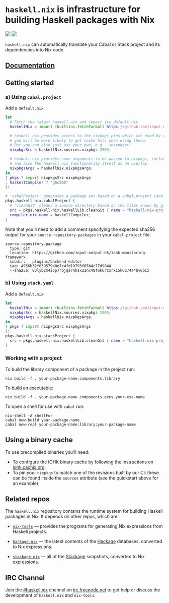 # `haskell.nix` is infrastructure for building Haskell packages with Nix

[![](https://badge.buildkite.com/d453edcd29bd2f8f3f3b32c9b7d6777a33773d9671c37a6ccc.svg?branch=master)](https://buildkite.com/input-output-hk/haskell-dot-nix)
[![](https://img.shields.io/buildkite/c8d5a20d3ff0f440f82adb9190b43c16c91e5e47e8adfa867a/master.svg?label=nightly%20updates)](https://buildkite.com/input-output-hk/haskell-dot-nix-nightly-updates)

`haskell.nix` can automatically translate your Cabal or Stack project and
its dependencies into Nix code.

## [Documentation](https://input-output-hk.github.io/haskell.nix/)

## Getting started

### a) Using `cabal.project`

Add a `default.nix`:

```nix
let 
  # Fetch the latest haskell.nix and import its default.nix
  haskellNix = import (builtins.fetchTarball https://github.com/input-output-hk/haskell.nix/archive/master.tar.gz) {};

  # haskell.nix provides access to the nixpkgs pins which are used by our CI, hence
  # you will be more likely to get cache hits when using these.
  # But you can also just use your own, e.g. '<nixpkgs>'
  nixpkgsSrc = haskellNix.sources.nixpkgs-2003;

  # haskell.nix provides some arguments to be passed to nixpkgs, including some patches
  # and also the haskell.nix functionality itself as an overlay.
  nixpkgsArgs = haskellNix.nixpkgsArgs;
in
{ pkgs ? import nixpkgsSrc nixpkgsArgs
, haskellCompiler ? "ghc865"
}:

# 'cabalProject' generates a package set based on a cabal.project (and the corresponding .cabal files)
pkgs.haskell-nix.cabalProject {
  # 'cleanGit' cleans a source directory based on the files known by git
  src = pkgs.haskell-nix.haskellLib.cleanGit { name = "haskell-nix-project"; src = ./.; };
  compiler-nix-name = haskellCompiler;
}
```

Note that you'll need to add a comment specifying the expected sha256
output for your `source-repository-packages` in your `cabal.project`
file:

```
source-repository-package
  type: git
  location: https://github.com/input-output-hk/iohk-monitoring-framework
  subdir:   plugins/backend-editor
  tag: 4956b32f039579a0e7e4fd10793f65b4c77d9044
  --sha256: 03lyb2m4i6p7rpjqarnhsx21nx48fwk6rzsrx15k6274a4bv0pix
```

### b) Using `stack.yaml`

Add a `default.nix`:

```nix
let 
  haskellNix = import (builtins.fetchTarball https://github.com/input-output-hk/haskell.nix/archive/master.tar.gz) {};
  nixpkgsSrc = haskellNix.sources.nixpkgs-2003;
  nixpkgsArgs = haskellNix.nixpkgsArgs;
in
{ pkgs ? import nixpkgsSrc nixpkgsArgs
}:
pkgs.haskell-nix.stackProject {
  src = pkgs.haskell-nix.haskellLib.cleanGit { name = "haskell-nix-project"; src = ./.; };
}
```

### Working with a project

To build the library component of a package in the project run:

```shell
nix build -f . your-package-name.components.library
```

To build an executable:

```shell
nix build -f . your-package-name.components.exes.your-exe-name
```

To open a shell for use with `cabal` run:

```shell
nix-shell -A shellFor
cabal new-build your-package-name
cabal new-repl your-package-name:library:your-package-name
```

## Using a binary cache

To use precompiled binaries you'll need:

- To configure the IOHK binary cache by following the instructions on [iohk.cachix.org](https://iohk.cachix.org).
- To pin your `nixpkgs` to match one of the revisions built by our CI: these can be found inside the `sources` attribute (see the quickstart above for an example).

## Related repos

The `haskell.nix` repository contains the runtime system for building
Haskell packages in Nix. It depends on other repos, which are:

- [`nix-tools`](https://github.com/input-output-hk/nix-tools) — provides the programs for generating Nix expressions from  Haskell projects.

- [`hackage.nix`](https://github.com/input-output-hk/hackage.nix) — the latest contents of the [Hackage](https://hackage.haskell.org/) databases, converted to Nix expressions.

- [`stackage.nix`](https://github.com/input-output-hk/stackage.nix) — all of the [Stackage](https://www.stackage.org/) snapshots, converted to Nix expressions.

## IRC Channel

Join the [#haskell.nix](https://www.irccloud.com/invite?channel=%23haskell.nix&hostname=irc.freenode.net&port=6697&ssl=1) channel on [irc.freenode.net](https://freenode.net/) to get help or discuss
the development of `haskell.nix` and `nix-tools`.

